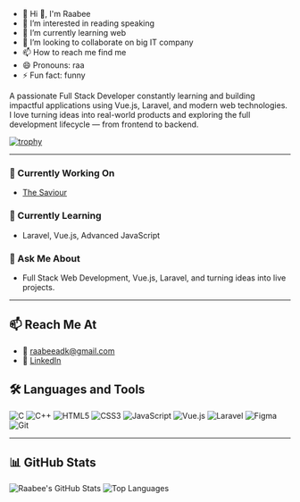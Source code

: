 - 👋 Hi 👋, I'm Raabee
- 👀 I’m interested in reading speaking 
- 🌱 I’m currently learning web
- 💞️ I’m looking to collaborate on big IT company
- 📫 How to reach me find me
- 😄 Pronouns: raa
- ⚡ Fun fact: funny


A passionate Full Stack Developer constantly learning and building impactful applications using Vue.js, Laravel, and modern web technologies. I love turning ideas into real-world products and exploring the full development lifecycle — from frontend to backend.

[![trophy](https://github-profile-trophy.vercel.app/?username=Raabee346&theme=onedark)](https://github.com/ryo-ma/github-profile-trophy)

---

### 🔭 Currently Working On
- [The Saviour](https://github.com/Raabee346/W3-Developers-pvt-ltd)

### 🌱 Currently Learning
- Laravel, Vue.js, Advanced JavaScript

### 💬 Ask Me About
- Full Stack Web Development, Vue.js, Laravel, and turning ideas into live projects.

---

## 📫 Reach Me At

- 📧 [raabeeadk@gmail.com](mailto:raabeeadk@gmail.com)
- 💼 [LinkedIn](https://www.linkedin.com/in/raabee)


## 🛠️ Languages and Tools

![C](https://img.shields.io/badge/C-00599C?style=flat&logo=c&logoColor=white)
![C++](https://img.shields.io/badge/C++-00599C?style=flat&logo=c%2B%2B&logoColor=white)
![HTML5](https://img.shields.io/badge/HTML5-E34F26?style=flat&logo=html5&logoColor=white)
![CSS3](https://img.shields.io/badge/CSS3-1572B6?style=flat&logo=css3&logoColor=white)
![JavaScript](https://img.shields.io/badge/JavaScript-F7DF1E?style=flat&logo=javascript&logoColor=black)
![Vue.js](https://img.shields.io/badge/Vue.js-35495E?style=flat&logo=vue.js&logoColor=4FC08D)
![Laravel](https://img.shields.io/badge/Laravel-F9322C?style=flat&logo=laravel&logoColor=white)
![Figma](https://img.shields.io/badge/Figma-F24E1E?style=flat&logo=figma&logoColor=white)
![Git](https://img.shields.io/badge/Git-F05032?style=flat&logo=git&logoColor=white)

---

## 📊 GitHub Stats

![Raabee's GitHub Stats](https://github-readme-stats.vercel.app/api?username=Raabee346&show_icons=true&theme=tokyonight)
![Top Languages](https://github-readme-stats.vercel.app/api/top-langs/?username=Raabee346&layout=compact&theme=tokyonight)

